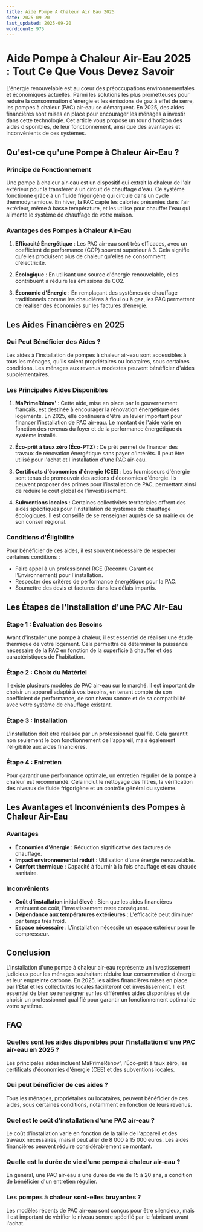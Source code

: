 ```yaml
---
title: Aide Pompe A Chaleur Air Eau 2025
date: 2025-09-20
last_updated: 2025-09-20
wordcount: 975
---
```


# Aide Pompe à Chaleur Air-Eau 2025 : Tout Ce Que Vous Devez Savoir

L'énergie renouvelable est au cœur des préoccupations environnementales et économiques actuelles. Parmi les solutions les plus prometteuses pour réduire la consommation d'énergie et les émissions de gaz à effet de serre, les pompes à chaleur (PAC) air-eau se démarquent. En 2025, des aides financières sont mises en place pour encourager les ménages à investir dans cette technologie. Cet article vous propose un tour d'horizon des aides disponibles, de leur fonctionnement, ainsi que des avantages et inconvénients de ces systèmes.

## Qu'est-ce qu'une Pompe à Chaleur Air-Eau ?

### Principe de Fonctionnement

Une pompe à chaleur air-eau est un dispositif qui extrait la chaleur de l'air extérieur pour la transférer à un circuit de chauffage d'eau. Ce système fonctionne grâce à un fluide frigorigène qui circule dans un cycle thermodynamique. En hiver, la PAC capte les calories présentes dans l'air extérieur, même à basse température, et les utilise pour chauffer l'eau qui alimente le système de chauffage de votre maison.

### Avantages des Pompes à Chaleur Air-Eau

1. **Efficacité Énergétique** : Les PAC air-eau sont très efficaces, avec un coefficient de performance (COP) souvent supérieur à 3. Cela signifie qu'elles produisent plus de chaleur qu'elles ne consomment d'électricité.
   
2. **Écologique** : En utilisant une source d'énergie renouvelable, elles contribuent à réduire les émissions de CO2.

3. **Économie d'Énergie** : En remplaçant des systèmes de chauffage traditionnels comme les chaudières à fioul ou à gaz, les PAC permettent de réaliser des économies sur les factures d'énergie.

## Les Aides Financières en 2025

### Qui Peut Bénéficier des Aides ?

Les aides à l'installation de pompes à chaleur air-eau sont accessibles à tous les ménages, qu'ils soient propriétaires ou locataires, sous certaines conditions. Les ménages aux revenus modestes peuvent bénéficier d'aides supplémentaires.

### Les Principales Aides Disponibles

1. **MaPrimeRénov'** : Cette aide, mise en place par le gouvernement français, est destinée à encourager la rénovation énergétique des logements. En 2025, elle continuera d'être un levier important pour financer l'installation de PAC air-eau. Le montant de l'aide varie en fonction des revenus du foyer et de la performance énergétique du système installé.

2. **Éco-prêt à taux zéro (Éco-PTZ)** : Ce prêt permet de financer des travaux de rénovation énergétique sans payer d'intérêts. Il peut être utilisé pour l'achat et l'installation d'une PAC air-eau.

3. **Certificats d'économies d'énergie (CEE)** : Les fournisseurs d'énergie sont tenus de promouvoir des actions d'économies d'énergie. Ils peuvent proposer des primes pour l'installation de PAC, permettant ainsi de réduire le coût global de l'investissement.

4. **Subventions locales** : Certaines collectivités territoriales offrent des aides spécifiques pour l'installation de systèmes de chauffage écologiques. Il est conseillé de se renseigner auprès de sa mairie ou de son conseil régional.

### Conditions d'Éligibilité

Pour bénéficier de ces aides, il est souvent nécessaire de respecter certaines conditions :

- Faire appel à un professionnel RGE (Reconnu Garant de l’Environnement) pour l'installation.
- Respecter des critères de performance énergétique pour la PAC.
- Soumettre des devis et factures dans les délais impartis.

## Les Étapes de l'Installation d'une PAC Air-Eau

### Étape 1 : Évaluation des Besoins

Avant d'installer une pompe à chaleur, il est essentiel de réaliser une étude thermique de votre logement. Cela permettra de déterminer la puissance nécessaire de la PAC en fonction de la superficie à chauffer et des caractéristiques de l'habitation.

### Étape 2 : Choix du Matériel

Il existe plusieurs modèles de PAC air-eau sur le marché. Il est important de choisir un appareil adapté à vos besoins, en tenant compte de son coefficient de performance, de son niveau sonore et de sa compatibilité avec votre système de chauffage existant.

### Étape 3 : Installation

L'installation doit être réalisée par un professionnel qualifié. Cela garantit non seulement le bon fonctionnement de l'appareil, mais également l'éligibilité aux aides financières.

### Étape 4 : Entretien

Pour garantir une performance optimale, un entretien régulier de la pompe à chaleur est recommandé. Cela inclut le nettoyage des filtres, la vérification des niveaux de fluide frigorigène et un contrôle général du système.

## Les Avantages et Inconvénients des Pompes à Chaleur Air-Eau

### Avantages

- **Économies d'énergie** : Réduction significative des factures de chauffage.
- **Impact environnemental réduit** : Utilisation d'une énergie renouvelable.
- **Confort thermique** : Capacité à fournir à la fois chauffage et eau chaude sanitaire.

### Inconvénients

- **Coût d'installation initial élevé** : Bien que les aides financières atténuent ce coût, l'investissement reste conséquent.
- **Dépendance aux températures extérieures** : L'efficacité peut diminuer par temps très froid.
- **Espace nécessaire** : L'installation nécessite un espace extérieur pour le compresseur.

## Conclusion

L'installation d'une pompe à chaleur air-eau représente un investissement judicieux pour les ménages souhaitant réduire leur consommation d'énergie et leur empreinte carbone. En 2025, les aides financières mises en place par l'État et les collectivités locales faciliteront cet investissement. Il est essentiel de bien se renseigner sur les différentes aides disponibles et de choisir un professionnel qualifié pour garantir un fonctionnement optimal de votre système.

## FAQ

### Quelles sont les aides disponibles pour l'installation d'une PAC air-eau en 2025 ?

Les principales aides incluent MaPrimeRénov', l'Éco-prêt à taux zéro, les certificats d'économies d'énergie (CEE) et des subventions locales.

### Qui peut bénéficier de ces aides ?

Tous les ménages, propriétaires ou locataires, peuvent bénéficier de ces aides, sous certaines conditions, notamment en fonction de leurs revenus.

### Quel est le coût d'installation d'une PAC air-eau ?

Le coût d'installation varie en fonction de la taille de l'appareil et des travaux nécessaires, mais il peut aller de 8 000 à 15 000 euros. Les aides financières peuvent réduire considérablement ce montant.

### Quelle est la durée de vie d'une pompe à chaleur air-eau ?

En général, une PAC air-eau a une durée de vie de 15 à 20 ans, à condition de bénéficier d'un entretien régulier.

### Les pompes à chaleur sont-elles bruyantes ?

Les modèles récents de PAC air-eau sont conçus pour être silencieux, mais il est important de vérifier le niveau sonore spécifié par le fabricant avant l'achat.